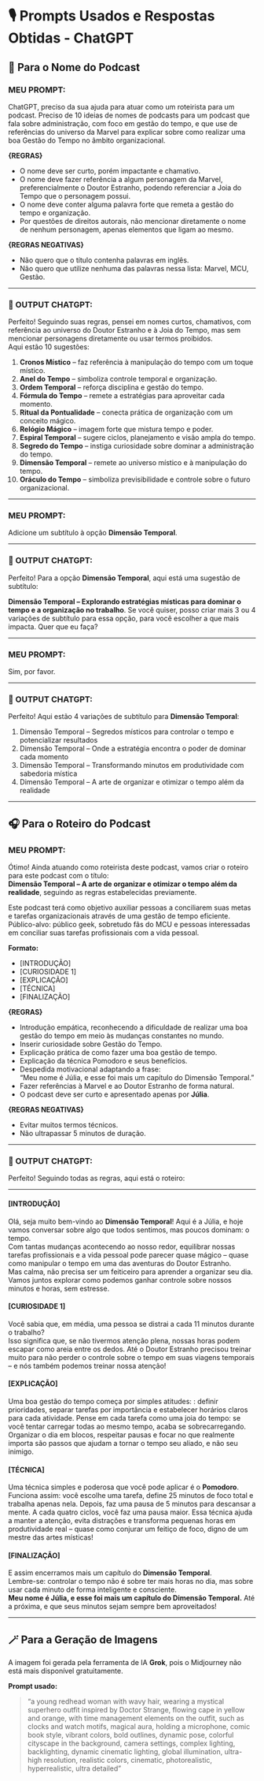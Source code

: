 # 🎙️ Prompts Usados e Respostas Obtidas - ChatGPT

## 🧩 Para o Nome do Podcast

### MEU PROMPT:
ChatGPT, preciso da sua ajuda para atuar como um roteirista para um podcast. Preciso de 10 ideias de nomes de podcasts para um podcast que fala sobre administração, com foco em gestão do tempo, e que use de referências do universo da Marvel para explicar sobre como realizar uma boa Gestão do Tempo no âmbito organizacional.

**{REGRAS}**
- O nome deve ser curto, porém impactante e chamativo.  
- O nome deve fazer referência a algum personagem da Marvel, preferencialmente o Doutor Estranho, podendo referenciar a Joia do Tempo que o personagem possui.  
- O nome deve conter alguma palavra forte que remeta a gestão do tempo e organização.  
- Por questões de direitos autorais, não mencionar diretamente o nome de nenhum personagem, apenas elementos que ligam ao mesmo.  

**{REGRAS NEGATIVAS}**
- Não quero que o título contenha palavras em inglês.  
- Não quero que utilize nenhuma das palavras nessa lista: Marvel, MCU, Gestão.  

---

### 💬 OUTPUT CHATGPT:
Perfeito! Seguindo suas regras, pensei em nomes curtos, chamativos, com referência ao universo do Doutor Estranho e à Joia do Tempo, mas sem mencionar personagens diretamente ou usar termos proibidos.  
Aqui estão 10 sugestões:

1. **Cronos Místico** – faz referência à manipulação do tempo com um toque místico.  
2. **Anel do Tempo** – simboliza controle temporal e organização.  
3. **Ordem Temporal** – reforça disciplina e gestão do tempo.  
4. **Fórmula do Tempo** – remete a estratégias para aproveitar cada momento.  
5. **Ritual da Pontualidade** – conecta prática de organização com um conceito mágico.  
6. **Relógio Mágico** – imagem forte que mistura tempo e poder.  
7. **Espiral Temporal** – sugere ciclos, planejamento e visão ampla do tempo.  
8. **Segredo do Tempo** – instiga curiosidade sobre dominar a administração do tempo.  
9. **Dimensão Temporal** – remete ao universo místico e à manipulação do tempo.  
10. **Oráculo do Tempo** – simboliza previsibilidade e controle sobre o futuro organizacional.

---

### MEU PROMPT:
Adicione um subtítulo à opção **Dimensão Temporal**.

---

### 💬 OUTPUT CHATGPT:
Perfeito! Para a opção **Dimensão Temporal**, aqui está uma sugestão de subtítulo:

**Dimensão Temporal – Explorando estratégias místicas para dominar o tempo e a organização no trabalho**.
Se você quiser, posso criar mais 3 ou 4 variações de subtítulo para essa opção, para você escolher a que mais impacta. Quer que eu faça?

---

### MEU PROMPT:
Sim, por favor.

---

### 💬 OUTPUT CHATGPT:
Perfeito! Aqui estão 4 variações de subtítulo para **Dimensão Temporal**:

1. Dimensão Temporal – Segredos místicos para controlar o tempo e potencializar resultados  
2. Dimensão Temporal – Onde a estratégia encontra o poder de dominar cada momento  
3. Dimensão Temporal – Transformando minutos em produtividade com sabedoria mística  
4. Dimensão Temporal – A arte de organizar e otimizar o tempo além da realidade  

---

## 🎧 Para o Roteiro do Podcast

### MEU PROMPT:
Ótimo! Ainda atuando como roteirista deste podcast, vamos criar o roteiro para este podcast com o título:  
**Dimensão Temporal – A arte de organizar e otimizar o tempo além da realidade**, seguindo as regras estabelecidas previamente.  

Este podcast terá como objetivo auxiliar pessoas a conciliarem suas metas e tarefas organizacionais através de uma gestão de tempo eficiente.  
Público-alvo: público geek, sobretudo fãs do MCU e pessoas interessadas em conciliar suas tarefas profissionais com a vida pessoal.  

**Formato:**
- [INTRODUÇÃO]  
- [CURIOSIDADE 1]  
- [EXPLICAÇÃO]  
- [TÉCNICA]  
- [FINALIZAÇÃO]  

**{REGRAS}**
- Introdução empática, reconhecendo a dificuldade de realizar uma boa gestão do tempo em meio às mudanças constantes no mundo.  
- Inserir curiosidade sobre Gestão do Tempo.  
- Explicação prática de como fazer uma boa gestão de tempo.  
- Explicação da técnica Pomodoro e seus benefícios.  
- Despedida motivacional adaptando a frase:  
  “Meu nome é Júlia, e esse foi mais um capítulo do Dimensão Temporal.”  
- Fazer referências à Marvel e ao Doutor Estranho de forma natural.  
- O podcast deve ser curto e apresentado apenas por **Júlia**.  

**{REGRAS NEGATIVAS}**
- Evitar muitos termos técnicos.  
- Não ultrapassar 5 minutos de duração.  

---

### 💬 OUTPUT CHATGPT:

Perfeito! Seguindo todas as regras, aqui está o roteiro:

---

#### [INTRODUÇÃO]
Olá, seja muito bem-vindo ao **Dimensão Temporal**! Aqui é a Júlia, e hoje vamos conversar sobre algo que todos sentimos, mas poucos dominam: o tempo.  
Com tantas mudanças acontecendo ao nosso redor, equilibrar nossas tarefas profissionais e a vida pessoal pode parecer quase mágico – quase como manipular o tempo em uma das aventuras do Doutor Estranho.  
Mas calma, não precisa ser um feiticeiro para aprender a organizar seu dia. Vamos juntos explorar como podemos ganhar controle sobre nossos minutos e horas, sem estresse.

#### [CURIOSIDADE 1]
Você sabia que, em média, uma pessoa se distrai a cada 11 minutos durante o trabalho?  
Isso significa que, se não tivermos atenção plena, nossas horas podem escapar como areia entre os dedos. Até o Doutor Estranho precisou treinar muito para não perder o controle sobre o tempo em suas viagens temporais – e nós também podemos treinar nossa atenção!

#### [EXPLICAÇÃO]
Uma boa gestão do tempo começa por simples atitudes: : definir prioridades, separar tarefas por importância e estabelecer horários claros para cada atividade. Pense em cada tarefa como uma joia do tempo: se você tentar carregar todas ao mesmo tempo, acaba se sobrecarregando. Organizar o dia em blocos, respeitar pausas e focar no que realmente importa são passos que ajudam a tornar o tempo seu aliado, e não seu inimigo.

#### [TÉCNICA]
Uma técnica simples e poderosa que você pode aplicar é o **Pomodoro**. Funciona assim: você escolhe uma tarefa, define 25 minutos de foco total e trabalha apenas nela. Depois, faz uma pausa de 5 minutos para descansar a mente. A cada quatro ciclos, você faz uma pausa maior. Essa técnica ajuda a manter a atenção, evita distrações e transforma pequenas horas em produtividade real – quase como conjurar um feitiço de foco, digno de um mestre das artes místicas!

#### [FINALIZAÇÃO]
E assim encerramos mais um capítulo do **Dimensão Temporal**.  
Lembre-se: controlar o tempo não é sobre ter mais horas no dia, mas sobre usar cada minuto de forma inteligente e consciente.  
**Meu nome é Júlia, e esse foi mais um capítulo do Dimensão Temporal.** Até a próxima, e que seus minutos sejam sempre bem aproveitados!

---

## 🪄 Para a Geração de Imagens

A imagem foi gerada pela ferramenta de IA **Grok**, pois o Midjourney não está mais disponível gratuitamente.  

**Prompt usado:**
> “a young redhead woman with wavy hair, wearing a mystical superhero outfit inspired by Doctor Strange, flowing cape in yellow and orange, with time management elements on the outfit, such as clocks and watch motifs, magical aura, holding a microphone, comic book style, vibrant colors, bold outlines, dynamic pose, colorful cityscape in the background, camera settings, complex lighting, backlighting, dynamic cinematic lighting, global illumination, ultra-high resolution, realistic colors, cinematic, photorealistic, hyperrealistic, ultra detailed”
